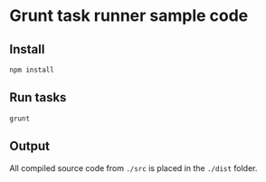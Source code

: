 # Grunt task runner sample code

## Install
```
npm install
```

## Run tasks
```
grunt
```

## Output
All compiled source code from `./src` is placed in the `./dist` folder.